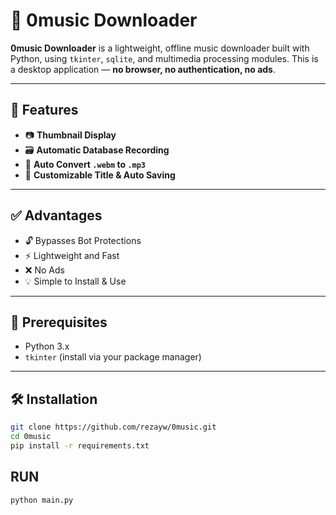 # 🎵 0music Downloader

**0music Downloader** is a lightweight, offline music downloader built with Python, using `tkinter`, `sqlite`, and multimedia processing modules. This is a desktop application — **no browser, no authentication, no ads**.

---

## 🚀 Features

- 📷 **Thumbnail Display**  
- 🗃️ **Automatic Database Recording**  
- 🔄 **Auto Convert `.webm` to `.mp3`**  
- 📝 **Customizable Title & Auto Saving**

---

## ✅ Advantages

- 🔓 Bypasses Bot Protections  
- ⚡ Lightweight and Fast  
- ❌ No Ads  
- 💡 Simple to Install & Use

---

## 🔧 Prerequisites

- Python 3.x  
- `tkinter` (install via your package manager)

---

## 🛠️ Installation

```bash
git clone https://github.com/rezayw/0music.git
cd 0music
pip install -r requirements.txt
```

## RUN
```bash
python main.py
```
